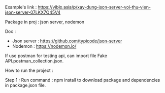 Example's link : https://viblo.asia/p/xay-dung-json-server-voi-thu-vien-json-server-07LKX7O45V4

Package in proj : json server, nodemon

Doc : 
+ Json server : https://github.com/typicode/json-server
+ Nodemon : https://nodemon.io/

If use postman for testing api, can import file Fake API.postman_collection.json.

How to run the project : 

Step 1 : Run command : npm install to download package and dependencies in package.json file.